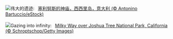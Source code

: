 ![](https://www.bing.com/th?id=OHR.TempleE_ZH-CN9455488333_UHD.jpg&w=1000)伟大的遗迹:&nbsp;&ensp;[塞利努斯的神庙，西西里岛，意大利 (© Antonino Bartuccio/eStock)](https://www.bing.com/th?id=OHR.TempleE_ZH-CN9455488333_UHD.jpg)
<br><br/>
![](https://www.bing.com/th?id=OHR.JTNPMilkyWay_EN-US8982229546_UHD.jpg&w=1000)Gazing into infinity:&nbsp;&ensp;[Milky Way over Joshua Tree National Park, California (© Schroptschop/Getty Images)](https://www.bing.com/th?id=OHR.JTNPMilkyWay_EN-US8982229546_UHD.jpg)
<br><br/>
